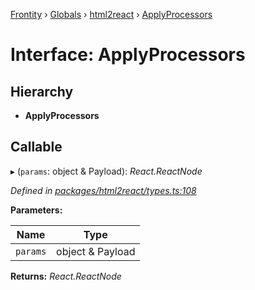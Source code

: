 [Frontity](../README.md) › [Globals](../globals.md) › [html2react](../modules/html2react.md) › [ApplyProcessors](html2react.applyprocessors.md)

# Interface: ApplyProcessors

## Hierarchy

* **ApplyProcessors**

## Callable

▸ (`params`: object & Payload): *React.ReactNode*

*Defined in [packages/html2react/types.ts:108](https://github.com/frontity/frontity/blob/8f93b4e4/packages/html2react/types.ts#L108)*

**Parameters:**

Name | Type |
------ | ------ |
`params` | object & Payload |

**Returns:** *React.ReactNode*
